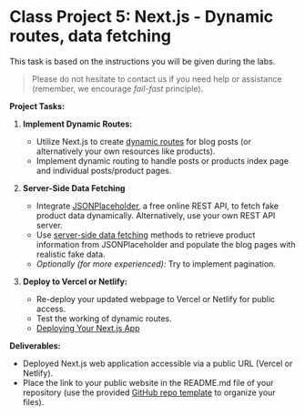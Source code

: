 # Class Project 5: Next.js - Dynamic routes, data fetching

This task is based on the instructions you will be given during the labs. 

> Please do not hesitate to contact us if you need help or assistance (remember, we encourage _fail-fast_ principle).

**Project Tasks:**

1. **Implement Dynamic Routes:**
   - Utilize Next.js to create [dynamic routes](https://nextjs.org/docs/app/building-your-application/routing/dynamic-routes) for blog posts (or alternatively your own resources like products).
   - Implement dynamic routing to handle posts or products index page and individual posts/product pages.

2. **Server-Side Data Fetching**
   - Integrate [JSONPlaceholder](https://jsonplaceholder.typicode.com/), a free online REST API, to fetch fake product data dynamically. Alternatively, use your own REST API server.
   - Use [server-side data fetching](https://nextjs.org/docs/app/building-your-application/data-fetching/fetching-caching-and-revalidating) methods to retrieve product information from JSONPlaceholder and populate the blog pages with realistic fake data.
   - _Optionally (for more experienced):_ Try to implement pagination.

3. **Deploy to Vercel or Netlify:**
   - Re-deploy your updated webpage to Vercel or Netlify for public access.
   - Test the working of dynamic routes.
   - [Deploying Your Next.js App](https://nextjs.org/learn/basics/deploying-nextjs-app/deploy)

**Deliverables:**

- Deployed Next.js web application accessible via a public URL (Vercel or Netlify).
- Place the link to your public website in the README.md file of your repository (use the provided [GitHub repo template](https://github.com/mcagalj/HCI-2023-24-template.git) to organize your files).
